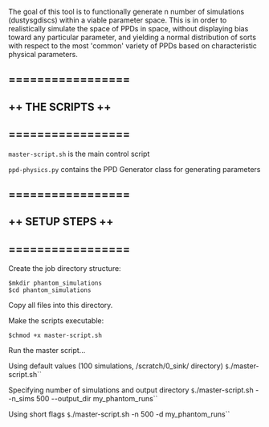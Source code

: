 

The goal of this tool is to functionally generate n number of simulations (dustysgdiscs) within a viable parameter space.
This is in order to realistically simulate the space of PPDs in space, without displaying bias toward any particular parameter, and yielding a normal distribution of sorts with respect to the most 'common' variety of PPDs based on characteristic physical parameters.

## =================
## ++ THE SCRIPTS ++
## =================

`master-script.sh` is the main control script

`ppd-physics.py` contains the PPD Generator class for generating parameters

## =================
## ++ SETUP STEPS ++
## =================

Create the job directory structure:

```
$mkdir phantom_simulations
$cd phantom_simulations
```

Copy all files into this directory.

Make the scripts executable:

`$chmod +x master-script.sh`

Run the master script...

Using default values (100 simulations, /scratch/0_sink/ directory)
`$`./master-script.sh``

Specifying number of simulations and output directory
`$`./master-script.sh --n_sims 500 --output_dir my_phantom_runs``

Using short flags
`$`./master-script.sh -n 500 -d my_phantom_runs``
